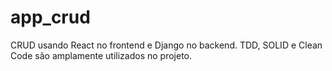 # app_crud
CRUD usando React no frontend e Django no backend. TDD, SOLID e Clean Code são amplamente utilizados no projeto.
